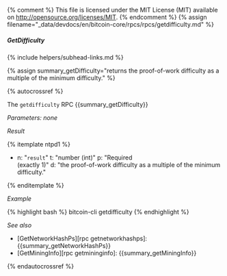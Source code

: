 {% comment %}
This file is licensed under the MIT License (MIT) available on
http://opensource.org/licenses/MIT.
{% endcomment %}
{% assign filename="_data/devdocs/en/bitcoin-core/rpcs/rpcs/getdifficulty.md" %}

##### GetDifficulty
{% include helpers/subhead-links.md %}

{% assign summary_getDifficulty="returns the proof-of-work difficulty as a multiple of the minimum difficulty." %}

{% autocrossref %}

The `getdifficulty` RPC {{summary_getDifficulty}}

*Parameters: none*

*Result*

{% itemplate ntpd1 %}
- n: "`result`"
  t: "number (int)"
  p: "Required<br>(exactly 1)"
  d: "the proof-of-work difficulty as a multiple of the minimum difficulty."

{% enditemplate %}

*Example*

{% highlight bash %}
bitcoin-cli getdifficulty
{% endhighlight %}

*See also*

* [GetNetworkHashPs][rpc getnetworkhashps]: {{summary_getNetworkHashPs}}
* [GetMiningInfo][rpc getmininginfo]: {{summary_getMiningInfo}}

{% endautocrossref %}
